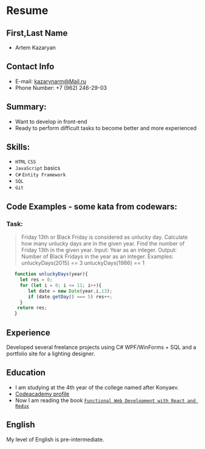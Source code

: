 # Resume

## First,Last Name
   * Artem Kazaryan

## Contact Info
   * E-mail: kazarynarm@Mail.ru
   * Phone Number: +7 (962) 246-29-03

## Summary:
   * Want to develop in front-end
   * Ready to perform difficult tasks to become better and more experienced

## Skills:
   * `HTML` `CSS`
   * `JavaScript` basics
   * `C#` `Entity Framework`
   * `SQL`
   * `Git`

## Code Examples - some kata from codewars:
### Task:

   >Friday 13th or Black Friday is considered as unlucky day. Calculate how many unlucky days are in the given year.
   >Find the number of Friday 13th in the given year.
   >Input: Year as an integer.
   >Output: Number of Black Fridays in the year as an integer.
   >Examples:
   >unluckyDays(2015) == 3
   >unluckyDays(1986) == 1

```javascript
   function unluckyDays(year){
     let res = 0;
     for (let i = 0; i <= 11; i++){
        let date = new Date(year,i,13);
        if (date.getDay() === 5) res++;
     }
    return res;
   }
```

## Experience
   Developed several freelance projects using C# WPF/WinForms + SQL and a portfolio site for a lighting designer.

## Education
  * I am studying at the 4th year of the college named after Konyaev.
  * [Codeacademy profile](https://www.codecademy.com/profiles/Sinclerr)
  * Now I am reading the book [`Functional Web Development with React and Redux`](http://shop.oreilly.com/product/0636920049579.do)

## English
  My level of English is pre-intermediate.
